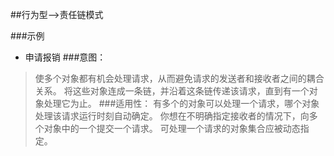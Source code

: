 ##行为型-->责任链模式

###示例
- 申请报销
###意图：
>使多个对象都有机会处理请求，从而避免请求的发送者和接收者之间的耦合关系。
 将这些对象连成一条链，并沿着这条链传递该请求，直到有一个对象处理它为止。
###适用性：
>有多个的对象可以处理一个请求，哪个对象处理该请求运行时刻自动确定。
 你想在不明确指定接收者的情况下，向多个对象中的一个提交一个请求。
 可处理一个请求的对象集合应被动态指定。